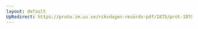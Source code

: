 ```yaml
---
layout: default
UpRedirect: https://pruto.im.uu.se/riksdagen-records-pdf/1875/prot-1875--fk--009/prot-1875--fk--009_012.pdf
---
```

